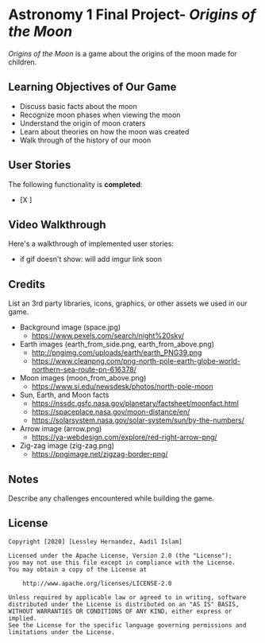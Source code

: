 # Astronomy 1 Final Project- *Origins of the Moon*

*Origins of the Moon* is a game about the origins of the moon made for children.

## Learning Objectives of Our Game 
- Discuss basic facts about the moon
- Recognize moon phases when viewing the moon
- Understand the origin of moon craters
- Learn about theories on how the moon was created
- Walk through of the history of our moon

## User Stories

The following functionality is **completed**:

- [X ]

## Video Walkthrough

Here's a walkthrough of implemented user stories:

<!--- just <img src='' width='' alt='Video Walkthrough' /> --->
- if gif doesn't show: will add imgur link soon

## Credits

List an 3rd party libraries, icons, graphics, or other assets we used in our game.

- Background image (space.jpg) 
  - https://www.pexels.com/search/night%20sky/
- Earth images (earth_from_side.png, earth_from_above.png)
  - http://pngimg.com/uploads/earth/earth_PNG39.png
  - https://www.cleanpng.com/png-north-pole-earth-globe-world-northern-sea-route-pn-616378/
- Moon images (moon_from_above.png)
  - https://www.si.edu/newsdesk/photos/north-pole-moon
- Sun, Earth, and Moon facts
  - https://nssdc.gsfc.nasa.gov/planetary/factsheet/moonfact.html
  - https://spaceplace.nasa.gov/moon-distance/en/
  - https://solarsystem.nasa.gov/solar-system/sun/by-the-numbers/
- Arrow image (arrow.png)
  - https://ya-webdesign.com/explore/red-right-arrow-png/
- Zig-zag image (zig-zag.png)
  - https://pngimage.net/zigzag-border-png/

## Notes

Describe any challenges encountered while building the game.

## License

    Copyright [2020] [Lessley Hernandez, Aadil Islam]

    Licensed under the Apache License, Version 2.0 (the "License");
    you may not use this file except in compliance with the License.
    You may obtain a copy of the License at

        http://www.apache.org/licenses/LICENSE-2.0

    Unless required by applicable law or agreed to in writing, software
    distributed under the License is distributed on an "AS IS" BASIS,
    WITHOUT WARRANTIES OR CONDITIONS OF ANY KIND, either express or implied.
    See the License for the specific language governing permissions and
    limitations under the License.

